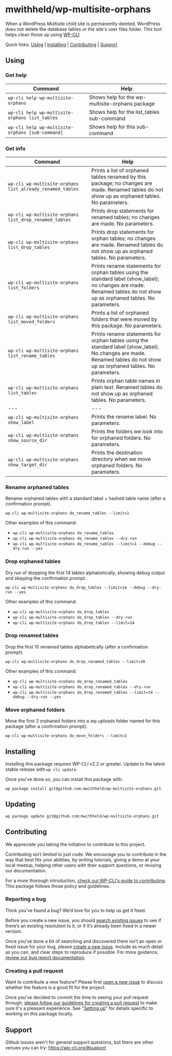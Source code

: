 mwithheld/wp-multisite-orphans
==================

When a WordPress Multisite child site is permanently deleted, WordPress does not delete the database tables or the site's user files folder. This tool helps clean those up using [WP-CLI](https://wp-cli.org/)

Quick links: [Using](#using) | [Installing](#installing) | [Contributing](#contributing) | [Support](#support)


## Using

### Get help

|Command|Help|
|--- | --- |
|`wp-cli help wp-multisite-orphans`|Shows help for the wp-multisite-orphans package|
|`wp-cli help wp-multisite-orphans list_tables`|Shows help for the list_tables sub-command|
|`wp-cli help wp-multisite-orphans [sub-command]`|Shows help for this sub-command|

### Get info

|Command|Help|
|--- | --- |
|`wp-cli wp-multisite-orphans list_already_renamed_tables`|Prints a list of orphaned tables renamed by this package; no changes are made. Renamed tables do not show up as orphaned tables. No parameters.|
|`wp-cli wp-multisite-orphans list_drop_renamed_tables`|Prints drop statements for renamed tables; no changes are made. No parameters.|
|`wp-cli wp-multisite-orphans list_drop_tables`|Prints drop statements for orphan tables; no changes are made. Renamed tables do not show up as orphaned tables. No parameters.|
|`wp-cli wp-multisite-orphans list_folders`|Prints rename statements for orphan tables using the standard label {show_label}; no changes are made. Renamed tables do not show up as orphaned tables. No parameters.|
|`wp-cli wp-multisite-orphans list_moved_folders`|Prints a list of orphaned folders that were moved by this package. No parameters.|
|`wp-cli wp-multisite-orphans list_rename_tables`|Prints rename statements for orphan tables using the standard label {show_label}. No changes are made. Renamed tables do not show up as orphaned tables. No parameters.|
|`wp-cli wp-multisite-orphans list_tables`|Prints orphan table names in plain text. Renamed tables do not show up as orphaned tables. No parameters.|
|--- | --- |
|`wp-cli wp-multisite-orphans show_label`|Prints the rename label. No parameters.|
|`wp-cli wp-multisite-orphans show_source_dir`|Prints the folders we look into for orphaned folders. No parameters.|
|`wp-cli wp-multisite-orphans show_target_dir`|Prints the destination directory when we move orphaned folders. No parameters.|

### Rename orphaned tables
Rename orphaned tables with a standard label + hashed table name (after a confirmation prompt).

    wp-cli wp-multisite-orphans do_rename_tables --limit=1

Other examples of this command:

* `wp-cli wp-multisite-orphans do_rename_tables`
* `wp-cli wp-multisite-orphans do_rename_tables --dry-run`
* `wp-cli wp-multisite-orphans do_rename_tables --limit=1 --debug --dry-run --yes`

### Drop orphaned tables
Dry run of dropping the first 14 tables alphabetically, showing debug output and skipping the confirmation prompt.

    wp-cli wp-multisite-orphans do_drop_tables --limit=14 --debug --dry-run --yes

Other examples of this command:

* `wp-cli wp-multisite-orphans do_drop_tables`
* `wp-cli wp-multisite-orphans do_drop_tables --dry-run`
* `wp-cli wp-multisite-orphans do_drop_tables --limit=14`

### Drop renamed tables
Drop the first 10 renamed tables alphabetically (after a confirmation prompt).

    wp-cli wp-multisite-orphans do_drop_renamed_tables --limit=10

Other examples of this command:

* `wp-cli wp-multisite-orphans do_drop_renamed_tables`
* `wp-cli wp-multisite-orphans do_drop_renamed_tables --dry-run`
* `wp-cli wp-multisite-orphans do_drop_renamed_tables --limit=14 --debug --dry-run --yes`

### Move orphaned folders
Move the first 3 orphaned folders into a wp uploads folder named for this package (after a confirmation prompt).

    wp-cli wp-multisite-orphans do_move_folders --limit=3


## Installing

Installing this package requires WP-CLI v2.2 or greater. Update to the latest stable release with `wp cli update`.

Once you've done so, you can install this package with:

    wp package install git@github.com:mwithheld/wp-multisite-orphans.git


## Updating

    wp package update git@github.com:mwithheld/wp-multisite-orphans.git


## Contributing

We appreciate you taking the initiative to contribute to this project.

Contributing isn’t limited to just code. We encourage you to contribute in the way that best fits your abilities, by writing tutorials, giving a demo at your local meetup, helping other users with their support questions, or revising our documentation.

For a more thorough introduction, [check out WP-CLI's guide to contributing](https://make.wordpress.org/cli/handbook/contributing/). This package follows those policy and guidelines.

### Reporting a bug

Think you’ve found a bug? We’d love for you to help us get it fixed.

Before you create a new issue, you should [search existing issues](https://github.com/mwithheld/wp-multisite-orphans/issues?q=label%3Abug%20) to see if there’s an existing resolution to it, or if it’s already been fixed in a newer version.

Once you’ve done a bit of searching and discovered there isn’t an open or fixed issue for your bug, please [create a new issue](https://github.com/mwithheld/wp-multisite-orphans/issues/new). Include as much detail as you can, and clear steps to reproduce if possible. For more guidance, [review our bug report documentation](https://make.wordpress.org/cli/handbook/bug-reports/).

### Creating a pull request

Want to contribute a new feature? Please first [open a new issue](https://github.com/mwithheld/wp-multisite-orphans/issues/new) to discuss whether the feature is a good fit for the project.

Once you've decided to commit the time to seeing your pull request through, [please follow our guidelines for creating a pull request](https://make.wordpress.org/cli/handbook/pull-requests/) to make sure it's a pleasant experience. See "[Setting up](https://make.wordpress.org/cli/handbook/pull-requests/#setting-up)" for details specific to working on this package locally.


## Support

Github issues aren't for general support questions, but there are other venues you can try: https://wp-cli.org/#support

